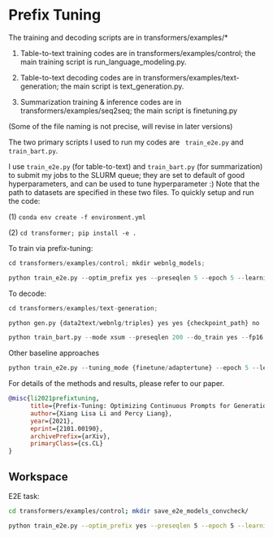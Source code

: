 # Prefix Tuning

The training and decoding scripts are in transformers/examples/*


1. Table-to-text training codes are in transformers/examples/control; the main training script is run_language_modeling.py. 

2. Table-to-text decoding codes are in transformers/examples/text-generation; the main script is text_generation.py. 

3. Summarization training & inference codes are in transformers/examples/seq2seq; the main script is finetuning.py


(Some of the file naming is not precise, will revise in later versions)

The two primary scripts I used to run my codes are `` train_e2e.py`` and ``train_bart.py``.

I use ``train_e2e.py`` (for table-to-text) and ``train_bart.py`` (for summarization) to submit my jobs to the SLURM queue; 
they are set to default of good hyperparameters, and can be used to tune hyperparameter :) Note that the path to datasets are specified in these two files.
To quickly setup and run the code: 

(1) 
``conda env create -f environment.yml``

(2)
``cd transformer; pip install -e .``

To train via prefix-tuning:

```python
cd transformers/examples/control; mkdir webnlg_models;

python train_e2e.py --optim_prefix yes --preseqlen 5 --epoch 5 --learning_rate 0.00005 --mode webnlg --bsz 5 --seed 101
```

To decode: 
```python
cd transformers/examples/text-generation;

python gen.py {data2text/webnlg/triples} yes yes {checkpoint_path} no
```

```python
python train_bart.py --mode xsum --preseqlen 200 --do_train yes --fp16 yes --bsz 16  --epoch 30  --gradient_accumulation_step 3 --learning_rate 0.00005  --mid_dim 800
```


Other baseline approaches 
```python
python train_e2e.py --tuning_mode {finetune/adaptertune} --epoch 5 --learning_rate 0.00005 --mode webnlg --bsz 5 --seed 101
```


For details of the methods and results, please refer to our paper. 

```bibtex
@misc{li2021prefixtuning,
      title={Prefix-Tuning: Optimizing Continuous Prompts for Generation}, 
      author={Xiang Lisa Li and Percy Liang},
      year={2021},
      eprint={2101.00190},
      archivePrefix={arXiv},
      primaryClass={cs.CL}
}
```

## Workspace
E2E task:
```bash
cd transformers/examples/control; mkdir save_e2e_models_convcheck/

python train_e2e.py --optim_prefix yes --preseqlen 5 --epoch 5 --learning_rate 0.00005 --mode webnlg --bsz 5 --seed 101
```
